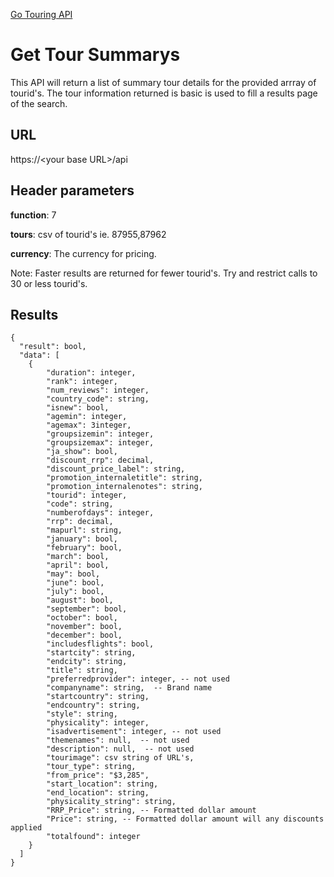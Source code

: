 [Go Touring API](GoTouringAPI.md)

# Get Tour Summarys
This API will return a list of summary tour details for the provided arrray of tourid's.   The tour information returned is basic is used to fill a results page of the search.


## URL
https://\<your base URL\>/api

## Header parameters
**function**: 7

**tours**: csv of tourid's ie. 87955,87962

**currency**: The currency for pricing.  

Note:  Faster results are returned for fewer tourid's.  Try and restrict calls to 30 or less tourid's.

## Results 
```
{
  "result": bool, 
  "data": [
    {
		"duration": integer,
		"rank": integer,
		"num_reviews": integer,
		"country_code": string,
		"isnew": bool,
		"agemin": integer,
		"agemax": 3integer,
		"groupsizemin": integer,
		"groupsizemax": integer,
		"ja_show": bool,
		"discount_rrp": decimal,
		"discount_price_label": string,
		"promotion_internaletitle": string,
		"promotion_internalenotes": string,
		"tourid": integer,
		"code": string,
		"numberofdays": integer,
		"rrp": decimal,
		"mapurl": string,
		"january": bool,
		"february": bool,
		"march": bool,
		"april": bool,
		"may": bool,
		"june": bool,
		"july": bool,
		"august": bool,
		"september": bool,
		"october": bool,
		"november": bool,
		"december": bool,
		"includesflights": bool,
		"startcity": string,
		"endcity": string,
		"title": string,
		"preferredprovider": integer, -- not used
		"companyname": string,  -- Brand name
		"startcountry": string,
		"endcountry": string,
		"style": string,
		"physicality": integer,
		"isadvertisement": integer, -- not used
		"themenames": null,  -- not used
		"description": null,  -- not used
		"tourimage": csv string of URL's,
		"tour_type": string,
		"from_price": "$3,285",
		"start_location": string,
		"end_location": string,
		"physicality_string": string,
		"RRP_Price": string, -- Formatted dollar amount
		"Price": string, -- Formatted dollar amount will any discounts applied
		"totalfound": integer
	}
  ]
}
```

